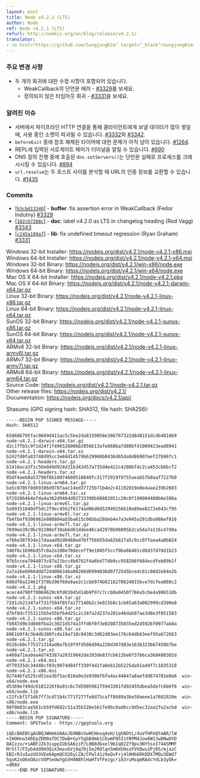 ```yaml
---
layout: post
title: Node v4.2.1 (LTS)
author: Node
ref: Node v4.2.1 (LTS)
refurl: http://nodejs.org/en/blog/release/v4.2.1/
translator:
- <a href="https://github.com/SungjungKim" target="_blank">SungjungKim</a>
---
```


<!--
### Notable changes

* Includes fixes for two regressions
  - Assertion error in WeakCallback - see [#3329](https://github.com/nodejs/node/pull/3329)
  - Undefined timeout regression - see [#3331](https://github.com/nodejs/node/pull/3331)
-->
### 주요 변경 사항

* 두 개의 회귀에 대한 수정 사항이 포함되어 있습니다.
  - WeakCallback의 단언문 에러 - [#3329](https://github.com/nodejs/node/pull/3329)를 보세요.
  - 정의되지 않은 타임아웃 회귀 - [#3331](https://github.com/nodejs/node/pull/3331)을 보세요.

<!--
### Known issues

* When a server queues a large amount of data to send to a client over a pipelined HTTP connection, the underlying socket may be destroyed. See [#3332](https://github.com/nodejs/node/issues/3332) and [#3342](https://github.com/nodejs/node/pull/3342).
* Some problems with unreferenced timers running during `beforeExit` are still to be resolved. See [#1264](https://github.com/nodejs/node/issues/1264).
* Surrogate pair in REPL can freeze terminal. [#690](https://github.com/nodejs/node/issues/690)
* Calling `dns.setServers()` while a DNS query is in progress can cause the process to crash on a failed assertion. [#894](https://github.com/nodejs/node/issues/894)
* `url.resolve` may transfer the auth portion of the url when resolving between two full hosts, see [#1435](https://github.com/nodejs/node/issues/1435).
-->
### 알려진 이슈

* 서버에서 파이프라인 HTTP 연결을 통해 클라이언트에게 보낼 데이터가 많이 쌓일 때, 사용 중인 소켓이 파괴될 수 있습니다. [#3332](https://github.com/nodejs/node/issues/3332)와 [#3342](https://github.com/nodejs/node/pull/3342).
* `beforeExit` 중에 참조 해제된 타이머에 대한 문제가 아직 남아 있습니다. [#1264](https://github.com/nodejs/node/issues/1264).
* REPL에 입력된 서로게이트 페어가 터미널을 얼릴 수 있습니다. [#690](https://github.com/nodejs/node/issues/690)
* DNS 질의 진행 중에 호출된 `dns.setServers()`는 단언문 실패로 프로세스를 크래시시킬 수 있습니다. [#894](https://github.com/nodejs/node/issues/894)
* `url.resolve`는 두 호스트 사이를 분석할 때 URL의 인증 정보를 교환할 수 있습니다. [#1435](https://github.com/nodejs/node/issues/1435)

### Commits

* [[`b3cbd13340`](https://github.com/nodejs/node/commit/b3cbd13340)] - **buffer**: fix assertion error in WeakCallback (Fedor Indutny) [#3329](https://github.com/nodejs/node/pull/3329)
* [[`102cb7288c`](https://github.com/nodejs/node/commit/102cb7288c)] - **doc**: label v4.2.0 as LTS in changelog heading (Rod Vagg) [#3343](https://github.com/nodejs/node/pull/3343)
* [[`c245a199a7`](https://github.com/nodejs/node/commit/c245a199a7)] - **lib**: fix undefined timeout regression (Ryan Graham) [#3331](https://github.com/nodejs/node/pull/3331)



Windows 32-bit Installer: https://nodejs.org/dist/v4.2.1/node-v4.2.1-x86.msi<br>
Windows 64-bit Installer: https://nodejs.org/dist/v4.2.1/node-v4.2.1-x64.msi<br>
Windows 32-bit Binary: https://nodejs.org/dist/v4.2.1/win-x86/node.exe<br>
Windows 64-bit Binary: https://nodejs.org/dist/v4.2.1/win-x64/node.exe<br>
Mac OS X 64-bit Installer: https://nodejs.org/dist/v4.2.1/node-v4.2.1.pkg<br>
Mac OS X 64-bit Binary: https://nodejs.org/dist/v4.2.1/node-v4.2.1-darwin-x64.tar.gz<br>
Linux 32-bit Binary: https://nodejs.org/dist/v4.2.1/node-v4.2.1-linux-x86.tar.gz<br>
Linux 64-bit Binary: https://nodejs.org/dist/v4.2.1/node-v4.2.1-linux-x64.tar.gz<br>
SunOS 32-bit Binary: https://nodejs.org/dist/v4.2.1/node-v4.2.1-sunos-x86.tar.gz<br>
SunOS 64-bit Binary: https://nodejs.org/dist/v4.2.1/node-v4.2.1-sunos-x64.tar.gz<br>
ARMv6 32-bit Binary: https://nodejs.org/dist/v4.2.1/node-v4.2.1-linux-armv6l.tar.gz<br>
ARMv7 32-bit Binary: https://nodejs.org/dist/v4.2.1/node-v4.2.1-linux-armv7l.tar.gz<br>
ARMv8 64-bit Binary: https://nodejs.org/dist/v4.2.1/node-v4.2.1-linux-arm64.tar.gz<br>
Source Code: https://nodejs.org/dist/v4.2.1/node-v4.2.1.tar.gz<br>
Other release files: https://nodejs.org/dist/v4.2.1/<br>
Documentation: https://nodejs.org/docs/v4.2.1/api/

Shasums (GPG signing hash: SHA512, file hash: SHA256):

```
-----BEGIN PGP SIGNED MESSAGE-----
Hash: SHA512

658686795fac9669d411ac5c5be2da8159058e386767322d8d8151dcdb4810b9  node-v4.2.1-darwin-x64.tar.gz
d2c1ffb5c9f1d24f1f49652600bb2056b13afe068ba7d80bfd1009423ead8941  node-v4.2.1-darwin-x64.tar.xz
b242fd0fa83748d95cc3e68d14579b629960b0436d65da9d86907eef27b96fc1  node-v4.2.1-headers.tar.gz
b1416eca3f1c56e049d924d31b343d57a735d4e422c4288bf4c2ca453cb6bcf2  node-v4.2.1-headers.tar.xz
05df4aeb8a53798f8b10074600518040fc317f2919f9755aeab57b0aaf7227b0  node-v4.2.1-linux-arm64.tar.gz
ba5c0705f0d69306d978faac14ed37725b71b4e2c41192019e8e4aae239b2683  node-v4.2.1-linux-arm64.tar.xz
6f29286464efda4a362d9464d82733398b98882051c20c0f190004480b6e506a  node-v4.2.1-linux-armv6l.tar.gz
5a99151840df5dc2f9ec4562f6174ad06d0d52949256610e89ee8272e643cf95  node-v4.2.1-linux-armv6l.tar.xz
fb4fbef9306962e800804ab5ba615c06bba28deb4e7a3e945a291dba986ef816  node-v4.2.1-linux-armv7l.tar.gz
7699ee39c9bc92208ef38ab6d61ddee46cad2978b06095b2ca54a7a116c47d9a  node-v4.2.1-linux-armv7l.tar.xz
e766e387934e17daaad92d0460ed76f756655da62b627a5c9cc07faea4a0b824  node-v4.2.1-linux-x64.tar.gz
346f6c1b96bd5fc0a2a100e78deceff9e1045f5ccf0ba66401cd8d37d78d1b23  node-v4.2.1-linux-x64.tar.xz
97b5ccea7044073c87a21bcc4b0762f4a6bd77db9cc958206f684ecdfeb89b1f  node-v4.2.1-linux-x86.tar.gz
2a7a16e6066ddd724400634ba80266d6994036d0772545bcedc81c80d2e84e2b  node-v4.2.1-linux-x86.tar.xz
688df0a12461f378b296f69e8ae2c1cbb974b0216278624815bce7dcfea080c2  node-v4.2.1.pkg
acec44790ff0069620c0fd03945d14b9f97c7ccb0a0450f766a5cbe4a906510b  node-v4.2.1-sunos-x64.tar.gz
72d1cb21347af731f594f85fa177140b2c3e015b8c1cb65a63a082999cd390e8  node-v4.2.1-sunos-x64.tar.xz
d7bf8dcf353115b5e55bf64d25c2c34fa2d237e201e46dab97ae3d8e3f051583  node-v4.2.1-sunos-x86.tar.gz
fb047d9b3db08fba2c3021d574a3ffd6f0f3e0208735035ed245926f0977ab8a  node-v4.2.1-sunos-x86.tar.xz
8861b9f4c3b4db380fcda19a710c0430c3d62d03ee176c64db63eef95a672663  node-v4.2.1.tar.gz
0528c60cf75371314ad0e7b19f9fd586d98a220d307d03e163b323b67458b7be  node-v4.2.1.tar.xz
e460a71ea9aa4d743387a20319042de203de837cb613be0737b6ca368480302d  node-v4.2.1-x64.msi
df70335dc34d48cf03c9074d84ff330f4d1fa0eb12b5225da91ad4f7c1835318  node-v4.2.1-x86.msi
92744bfa525cd51ea3bf5ac810a9e3e9306f6fe4ac44847a8aefdd674701e8e6  win-x64/node.exe
d5369e749dc6181226f8a91c6c7d590596175943301fd92455dbea5de7c6b6f6  win-x64/node.lib
c22fcbf2f1db7ff3cd71b4c771f277fe8d75caff8689a3be50aeee1a7682820e  win-x86/node.exe
98f0b03cae561cb59fd602c51a35b326e561fe9bc8ad6cc9d5ec32aa2fe2acbd  win-x86/node.lib
-----BEGIN PGP SIGNATURE-----
Comment: GPGTools - https://gpgtools.org

iQEcBAEBCgAGBQJWHmkUAAoJEHNBsVwHCHesq4oH/1ghNOtL/4uVfHPeQtmAR/lW
+IHOHno346EpZDR0afOCTDwB+GyY5gbDdmb1CEwmFN5IstRPM4Jow6W2JwDNwOYD
QAIzzx/+sABFJZk3iuppIUbSA6ziP/L0B8dGxel96Iq02Zf9pv3NY5sxI744SMMF
Mr5l7/FIyb4dd9H3QiX3mxvbVj8q7Oj5e2ROlqn5mKm5HszFVhDwu1PjR5/mjazC
EB2rRJuIwzUO3VEe6ApmQCO26yLZA/CPwl41z9oQvF+j4lHHb6DkDDX7MQu3EWd7
hqsK2xQ6oOAzcVOP5edwYgGVH4N8hlHaHTVfFezgcri83ruMxqmRA4cYdLb3yOk=
=dRAV
-----END PGP SIGNATURE-----

```

